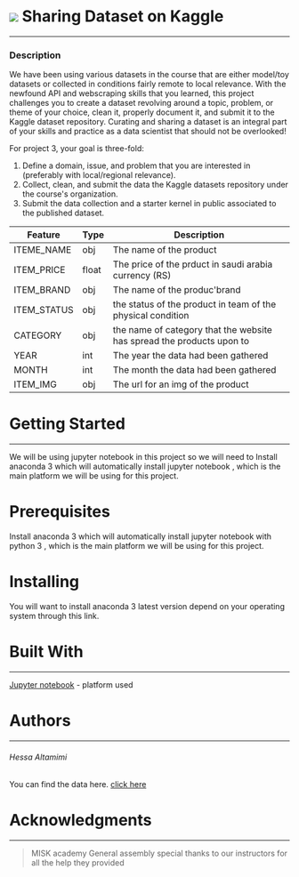 
# ![](https://ga-dash.s3.amazonaws.com/production/assets/logo-9f88ae6c9c3871690e33280fcf557f33.png) Sharing Dataset on Kaggle
-------------------------------------------------------------------------
### Description

We have been using various datasets in the course that are either model/toy datasets or collected in conditions fairly remote to local relevance. With the newfound API and webscraping skills that you learned, this project challenges you to create a dataset revolving around a topic, problem, or theme of your choice, clean it, properly document it, and submit it to the Kaggle dataset repository. Curating and sharing a dataset is an integral part of your skills and practice as a data scientist that should not be overlooked!

For project 3, your goal is three-fold:

1. Define a domain, issue, and problem that you are interested in (preferably with local/regional relevance).
2. Collect, clean, and submit the data the Kaggle datasets repository under the course's organization.
3. Submit the data collection and a starter kernel in public associated to the published dataset.

|Feature|Type|Description|
|---|---|---|
|ITEME_NAME|obj|The name of the product |
|ITEM_PRICE|float|The price of the prduct in saudi arabia currency (RS)|
|ITEM_BRAND|obj|The name of the produc'brand|
|ITEM_STATUS|obj|the status of the product in team of the physical condition|
|CATEGORY|obj| the name of category that the website has spread the products upon to|
|YEAR|int|The year the data had been gathered|
|MONTH|int|The month the data had been gathered|
|ITEM_IMG|obj|The url for an img of the product|

# Getting Started
-----------------------------------------------------------------------
We will be using jupyter notebook in this project so we will need to Install anaconda 3 which will automatically install jupyter notebook , which is the main platform we will be using for this project.

# Prerequisites
Install anaconda 3 which will automatically install jupyter notebook with python 3 , which is the main platform we will be using for this project.

# Installing
You will want to install anaconda 3 latest version depend on your operating system through this link.

# Built With
-----------------------------------------------------------------------------------------------
[Jupyter notebook](https://docs.anaconda.com/anaconda/install/hashes/win-3-64/) - platform used

# Authors
-----------------------------------------------------------------------------------------------
###### Hessa Altamimi 
You can find the data  here. [click here](https://www.kaggle.com/hessatmim/skin-care)

# Acknowledgments
-----------------------------------------------------------------------------------------------
> MISK academy
> General assembly
> special thanks to our instructors for all the help they provided











   
